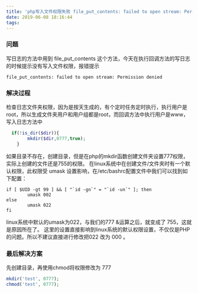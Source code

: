 ```yaml
---
title: 'php写入文件权限失败 file_put_contents: failed to open stream: Permission denied'
date: 2019-06-08 18:16:44
tags:
---
```

### 问题
写日志的方法中用到 file_put_contents 这个方法，今天在执行回调方法的写日志的时候提示没有写入文件权限，报错提示
```
file_put_contents: failed to open stream: Permission denied
```
### 解决过程
检查日志文件夹权限，因为是按天生成的，有个定时任务定时执行，执行用户是root，所以生成文件夹用户和用户组都是root，而回调方法中执行用户是www，写入日志方法中
```php
  if(!is_dir($dir)){
        mkdir($dir,0777,true);
    }
```
如果目录不存在，创建目录，但是在php的mkdir函数创建文件夹设置777权限，实际上创建的文件还是755的权限。
在linux系统中在创建文件/文件夹时有一个默认权限，此权限受 umask 设置影响，在/etc/bashrc配置文件中我们可以找到如下配置：
```
if [ $UID -gt 99 ] && [ "`id -gn`" = "`id -un`" ]; then
        umask 002
else
        umask 022
fi
```
linux系统中默认的umask为022，与我们的777 &运算之后，就变成了 755，这就是原因所在了。
这里的设置直接影响到linux系统的默认权限设置，不仅仅是PHP的问题。所以不建议直接进行修改把022 改为 000 。

### 最后解决方案
先创建目录，再使用chmod将权限修改为 777

```php
mkdir('test', 0777);
chmod('test', 0777);
```